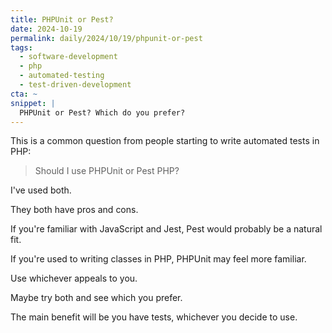 ```yaml
---
title: PHPUnit or Pest?
date: 2024-10-19
permalink: daily/2024/10/19/phpunit-or-pest
tags:
  - software-development
  - php
  - automated-testing
  - test-driven-development
cta: ~
snippet: |
  PHPUnit or Pest? Which do you prefer?
---
```


This is a common question from people starting to write automated tests in PHP:

> Should I use PHPUnit or Pest PHP?

I've used both.

They both have pros and cons.

If you're familiar with JavaScript and Jest, Pest would probably be a natural fit.

If you're used to writing classes in PHP, PHPUnit may feel more familiar.

Use whichever appeals to you.

Maybe try both and see which you prefer.

The main benefit will be you have tests, whichever you decide to use.

